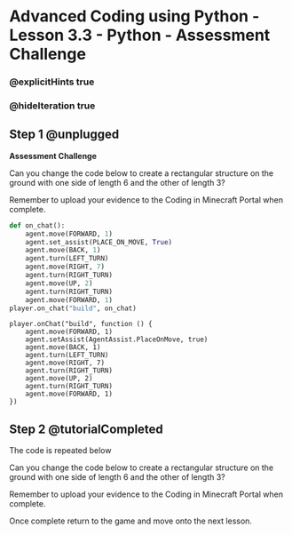 # Advanced Coding using Python - Lesson 3.3 - Python - Assessment Challenge

### @explicitHints true
### @hideIteration true

## Step 1 @unplugged
**Assessment Challenge**

Can you change the code below to create a rectangular structure on the ground with one side of length 6 and the other of length 3?

Remember to upload your evidence to the Coding in Minecraft Portal when complete.

```python 
def on_chat():
    agent.move(FORWARD, 1)
    agent.set_assist(PLACE_ON_MOVE, True)
    agent.move(BACK, 1)
    agent.turn(LEFT_TURN)
    agent.move(RIGHT, 7)
    agent.turn(RIGHT_TURN)
    agent.move(UP, 2)
    agent.turn(RIGHT_TURN)
    agent.move(FORWARD, 1)
player.on_chat("build", on_chat)
```

```template
player.onChat("build", function () {
    agent.move(FORWARD, 1)
    agent.setAssist(AgentAssist.PlaceOnMove, true)
    agent.move(BACK, 1)
    agent.turn(LEFT_TURN)
    agent.move(RIGHT, 7)
    agent.turn(RIGHT_TURN)
    agent.move(UP, 2)
    agent.turn(RIGHT_TURN)
    agent.move(FORWARD, 1)
})
```

## Step 2 @tutorialCompleted
The code is repeated below

Can you change the code below to create a rectangular structure on the ground with one side of length 6 and the other of length 3?

Remember to upload your evidence to the Coding in Minecraft Portal when complete.

Once complete return to the game and move onto the next lesson.